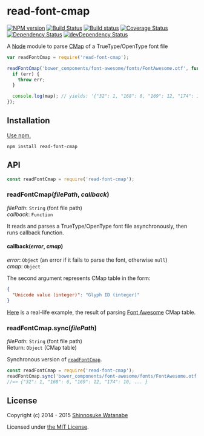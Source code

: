 # read-font-cmap

[![NPM version](https://img.shields.io/npm/v/read-font-cmap.svg)](https://www.npmjs.com/package/read-font-cmap)
[![Build Status](https://travis-ci.org/shinnn/read-font-cmap.svg?branch=master)](https://travis-ci.org/shinnn/read-font-cmap)
[![Build status](https://ci.appveyor.com/api/projects/status/507uq9x81gspk8wb?svg=true)](https://ci.appveyor.com/project/ShinnosukeWatanabe/read-font-cmap)
[![Coverage Status](https://img.shields.io/coveralls/shinnn/read-font-cmap.svg)](https://coveralls.io/r/shinnn/read-font-cmap)
[![Dependency Status](https://img.shields.io/david/shinnn/read-font-cmap.svg?label=deps)](https://david-dm.org/shinnn/read-font-cmap)
[![devDependency Status](https://img.shields.io/david/dev/shinnn/read-font-cmap.svg?label=devDeps)](https://david-dm.org/shinnn/read-font-cmap#info=devDependencies)

A [Node](http://nodejs.org/) module to parse [CMap](http://www.microsoft.com/typography/otspec/cmap.htm) of a TrueType/OpenType font file

```javascript
var readFontCmap = require('read-font-cmap');

readFontCmap('bower_components/font-awesome/fonts/FontAwesome.otf', function(err, map) {
  if (err) {
    throw err;
  }

  console.log(map); // yields: '{"32": 1, "168": 6, "169": 12, "174": 10, ... }'
});
```

## Installation

[Use npm.](https://docs.npmjs.com/cli/install)

```
npm install read-font-cmap
```

## API

```javascript
const readFontCmap = require('read-font-cmap');
```

### readFontCmap(*filePath*, *callback*)

*filePath*: `String` (font file path)  
*callback*: `Function`

It reads and parses a TrueType/OpenType font file asynchronously, then runs callback function.

#### callback(*error*, *cmap*)

*error*: `Object` (an error if it fails to parse the font, otherwise `null`)  
*cmap*: `Object`

The second argument represents CMap table in the form:

```json
{
  "Unicode value (integer)": "Glyph ID (integer)"
}
```

[Here](https://raw.githubusercontent.com/shinnn/read-font-cmap/master/test/fixture.json) is a real-life example, the result of parsing [Font Awesome](https://fortawesome.github.io/Font-Awesome/) CMap table.

### readFontCmap.sync(*filePath*)

*filePath*: `String` (font file path)  
Return: `Object` (CMap table)

Synchronous version of [`readFontCmap`](#readfontcmapfilepath-callback).

```javascript
const readFontCmap = require('read-font-cmap');
readFontCmap.sync('bower_components/font-awesome/fonts/FontAwesome.otf');
//=> {"32": 1, "168": 6, "169": 12, "174": 10, ... }
```

## License

Copyright (c) 2014 - 2015 [Shinnosuke Watanabe](https://github.com/shinnn)

Licensed under [the MIT License](./LICENSE).
